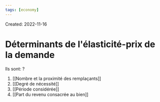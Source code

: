 ```yaml
---
tags: [economy] 
---
```

Created: 2022-11-16

# Déterminants de l'élasticité-prix de la demande
Ils sont:
?
1. [[Nombre et la proximité des remplaçants]]
2. [[Degré de nécessité]]
3. [[Période considérée]]
4. [[Part du revenu consacrée au bien]]
<!--SR:!2023-01-03,19,170-->
